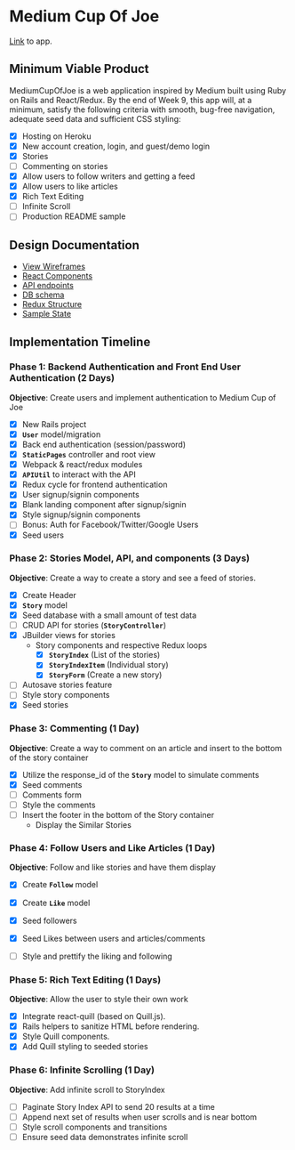 # Medium Cup Of Joe
[Link](https://medium-cup-of-joe.herokuapp.com/) to app.
## Minimum Viable Product
MediumCupOfJoe is a web application inspired by Medium built using Ruby on Rails and React/Redux. By the end of Week 9, this app will, at a minimum, satisfy the following criteria with smooth, bug-free navigation, adequate seed data and sufficient CSS styling:

- [x] Hosting on Heroku
- [x] New account creation, login, and guest/demo login
- [x] Stories
- [ ] Commenting on stories
- [x] Allow users to follow writers and getting a feed
- [x] Allow users to like articles
- [x] Rich Text Editing
- [ ] Infinite Scroll
- [ ] Production README sample

## Design Documentation
* [View Wireframes][wireframes]
* [React Components][components]
* [API endpoints][api-endpoints]
* [DB schema][schema]
* [Redux Structure][redux-structure]
* [Sample State][sample-state]

[wireframes]: wireframes/
[components]: component-heirarchy.md
[redux-structure]: redux-structure.md
[sample-state]: sample-state.md
[api-endpoints]: api-endpoints.md
[schema]: schema.md

## Implementation Timeline
### Phase 1: Backend Authentication and Front End User Authentication (2 Days)
**Objective**: Create users and implement authentication to Medium Cup of Joe
- [x] New Rails project
- [x] **`User`** model/migration
- [x] Back end authentication (session/password)
- [x] **`StaticPages`** controller and root view
- [x] Webpack & react/redux modules
- [x] **`APIUtil`** to interact with the API
- [x] Redux cycle for frontend authentication
- [x] User signup/signin components
- [x] Blank landing component after signup/signin
- [x] Style signup/signin components
- [ ] Bonus: Auth for Facebook/Twitter/Google Users
- [x] Seed users

### Phase 2: Stories Model, API, and components (3 Days)
**Objective**: Create a way to create a story and see a feed of stories.
- [x] Create Header
- [x] **`Story`** model
- [x] Seed database with a small amount of test data
- [ ] CRUD API for stories (**`StoryController`**)
- [x] JBuilder views for stories
  * Story components and respective Redux loops
    - [x] **`StoryIndex`** (List of the stories)
    - [x] **`StoryIndexItem`** (Individual story)
    - [x] **`StoryForm`** (Create a new story)
- [ ] Autosave stories feature
- [ ] Style story components
- [x] Seed stories

### Phase 3: Commenting (1 Day)
**Objective**: Create a way to comment on an article and insert to the bottom of the story container
- [x] Utilize the response_id of the **`Story`** model to simulate comments
- [x] Seed comments
- [ ] Comments form
- [ ] Style the comments
- [ ] Insert the footer in the bottom of the Story container
  * Display the Similar Stories

### Phase 4: Follow Users and Like Articles (1 Day)
**Objective**: Follow and like stories and have them display
- [x] Create **`Follow`** model
- [x] Create **`Like`** model
- [x] Seed followers
- [x] Seed Likes between users and articles/comments
- [ ] Style and prettify the liking and following


### Phase 5: Rich Text Editing (1 Days)
**Objective**: Allow the user to style their own work
- [x] Integrate react-quill (based on Quill.js).
- [x] Rails helpers to sanitize HTML before rendering.
- [x] Style Quill components.
- [x] Add Quill styling to seeded stories

### Phase 6: Infinite Scrolling (1 Day)
**Objective**: Add infinite scroll to StoryIndex
- [ ] Paginate Story Index API to send 20 results at a time
- [ ] Append next set of results when user scrolls and is near bottom
- [ ] Style scroll components and transitions
- [ ] Ensure seed data demonstrates infinite scroll
